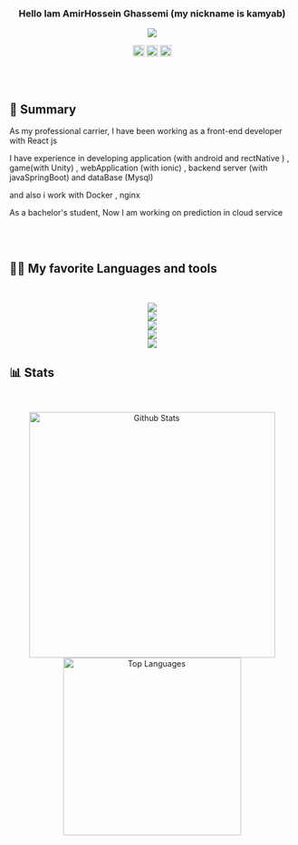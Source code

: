 <h3 align="center">
 Hello Iam AmirHossein Ghassemi (my nickname is kamyab)
<!--   <img src="https://media.giphy.com/media/hvRJCLFzcasrR4ia7z/giphy.gif" width="28"> -->
</h3>

<!-- Typing SVG by DenverCoder1 - https://github.com/DenverCoder1/readme-typing-svg -->
<p align="center">
  <a ><img src="https://readme-typing-svg.demolab.com/?lines=Front-end%20%20developer;Experienced%20React.JS%20Developer;+3%2B%20years%20of%20coding%20experience;Always%20learning%20new%20things&font=Fira%20Code&center=true&width=440&height=45&color=f75c7e&vCenter=true&size=22&pause=1000"></a>
</p>

<!-- Social icons section -->
<p align="center">
  <a href="https://www.linkedin.com/in/kamyab-ghassemi/" target="_blank"><img alt="Linkedin" title="Linkedin" src="https://img.shields.io/badge/-kamyab-blue?style=flat-square&logo=Linkedin&logoColor=white" height="20"/></a>
  <a href="mailto:ghassemikamyab@gmail.com"><img alt="Gmail" title="Gmail" src="https://img.shields.io/badge/-kamyab-c14438?style=flat-square&logo=Gmail&logoColor=white" height="20"/></a>
  <a href="https://t.me/a_kamyab_h"><img alt="Telegram" title="Telegram" src="https://img.shields.io/badge/kamyab-0088CC?style=flat-square&logo=telegram&logoColor=white" height="20"/></a>

</p>
<br/>

<!-- <p align="center"> -->
<!--   <a target="_blank" href="https://pouorix.github.io/">Please visit My Porfolio , Click Here </a> -->
<!-- </p> -->
<br/>

## 👤 Summary





<p>As my professional carrier, I have been working as a front-end developer with React js </p>
<p>I have experience in developing application (with android and rectNative ) , game(with Unity) , webApplication (with ionic) , backend server (with javaSpringBoot) and dataBase (Mysql) </p>
<p>and also i work with Docker , nginx </p>
<p>As a bachelor's student, Now I am working on prediction in cloud service </p>
<br/>
<br/>

## 👨‍💻 My favorite Languages and tools

<br/>
<p align="center">
    <img src="https://skillicons.dev/icons?i=,html,css,js,ts,react,redux,jquery,bootstrap,sass" /><br>
    <img src="https://skillicons.dev/icons?i=c,cpp,cs,java,python,matlab,arduino" /><br>
    <img src="https://skillicons.dev/icons?i=git,linux,docker,bash,powershell" /><br>
    <img src="https://skillicons.dev/icons?i=,kotlin,unity,androidstudio" /><br>
     <img src="https://skillicons.dev/icons?i=,vscode" /><br>
    
</p>


## 📊 Stats

<br/>

<p align="center">
    <img alt="Github Stats" src="https://denvercoder1-github-readme-stats.vercel.app/api/?username=kamyab78&show_icons=true&count_private=true&include_all_commits=true&theme=monokai&hide_border=true" width="434.5"/>
    <img alt="Top Languages" src="https://github-readme-stats.vercel.app/api/top-langs/?username=kamyab78&langs_count=8&layout=compact&theme=monokai&hide_border=true" width="314"/>
</p>

<!-- Some badges are from https://github.com/Ileriayo/markdown-badges -->
<br/>
<br/>
